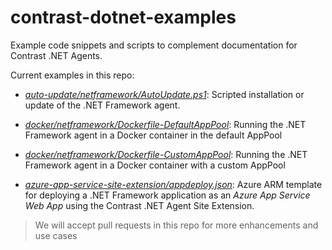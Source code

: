 # contrast-dotnet-examples

Example code snippets and scripts to complement documentation for Contrast .NET Agents.

Current examples in this repo:

* [*auto-update/netframework/AutoUpdate.ps1*](auto-update/netframework/AutoUpdate.ps1): Scripted installation or update of the .NET Framework agent.

* [*docker/netframework/Dockerfile-DefaultAppPool*](docker/netframework/Dockerfile-DefaultAppPool): Running the .NET Framework agent in a Docker container in the default AppPool

* [*docker/netframework/Dockerfile-CustomAppPool*](docker/netframework/Dockerfile-CustomAppPool): Running the .NET Framework agent in a Docker container with a custom AppPool

* [*azure-app-service-site-extension/appdeploy.json*](azure-app-service-site-extension/appdeploy.json):
Azure ARM template for deploying a .NET Framework application as an _Azure App Service Web App_ using the Contrast .NET Agent Site Extension.


>We will accept pull requests in this repo for more enhancements and use cases